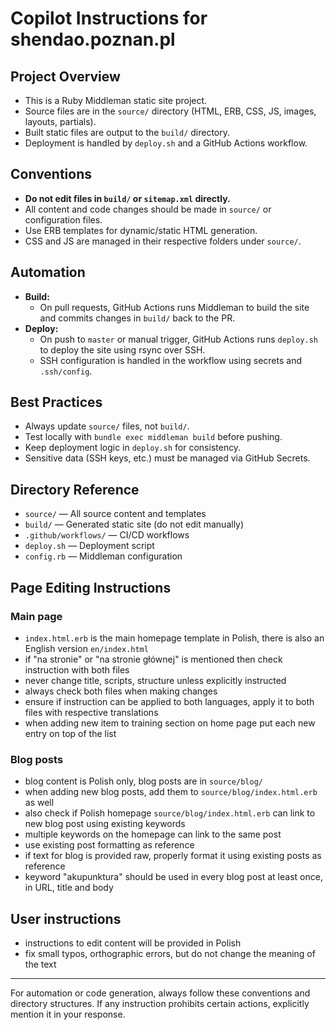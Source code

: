 # Copilot Instructions for shendao.poznan.pl

## Project Overview
- This is a Ruby Middleman static site project.
- Source files are in the `source/` directory (HTML, ERB, CSS, JS, images, layouts, partials).
- Built static files are output to the `build/` directory.
- Deployment is handled by `deploy.sh` and a GitHub Actions workflow.

## Conventions
- **Do not edit files in `build/` or `sitemap.xml` directly.**
- All content and code changes should be made in `source/` or configuration files.
- Use ERB templates for dynamic/static HTML generation.
- CSS and JS are managed in their respective folders under `source/`.

## Automation
- **Build:**
  - On pull requests, GitHub Actions runs Middleman to build the site and commits changes in `build/` back to the PR.
- **Deploy:**
  - On push to `master` or manual trigger, GitHub Actions runs `deploy.sh` to deploy the site using rsync over SSH.
  - SSH configuration is handled in the workflow using secrets and `.ssh/config`.

## Best Practices
- Always update `source/` files, not `build/`.
- Test locally with `bundle exec middleman build` before pushing.
- Keep deployment logic in `deploy.sh` for consistency.
- Sensitive data (SSH keys, etc.) must be managed via GitHub Secrets.

## Directory Reference
- `source/` — All source content and templates
- `build/` — Generated static site (do not edit manually)
- `.github/workflows/` — CI/CD workflows
- `deploy.sh` — Deployment script
- `config.rb` — Middleman configuration

## Page Editing Instructions
### Main page
- `index.html.erb` is the main homepage template in Polish, there is also an English version `en/index.html`
- if "na stronie" or "na stronie głównej" is mentioned then check instruction with both files
- never change title, scripts, structure unless explicitly instructed
- always check both files when making changes
- ensure if instruction can be applied to both languages, apply it to both files with respective translations
- when adding new item to training section on home page put each new entry on top of the list

### Blog posts
- blog content is Polish only, blog posts are in `source/blog/`
- when adding new blog posts, add them to `source/blog/index.html.erb` as well
- also check if Polish homepage `source/blog/index.html.erb` can link to new blog post using existing keywords
- multiple keywords on the homepage can link to the same post
- use existing post formatting as reference
- if text for blog is provided raw, properly format it using existing posts as reference
- keyword "akupunktura" should be used in every blog post at least once, in URL, title and body

## User instructions
- instructions to edit content will be provided in Polish
- fix small typos, orthographic errors, but do not change the meaning of the text

---
For automation or code generation, always follow these conventions and directory structures.
If any instruction prohibits certain actions, explicitly mention it in your response.

